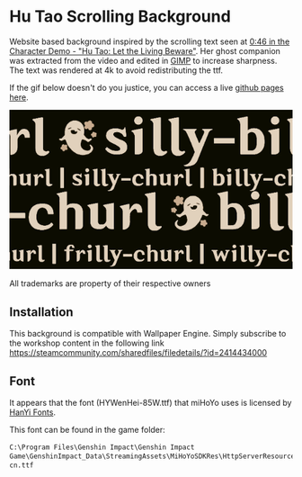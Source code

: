 # Hu Tao Scrolling Background
Website based background inspired by the scrolling text seen at [0:46 in the Character Demo - "Hu Tao: Let the Living Beware"](https://youtu.be/qrH9vMZBwAk?t=46).
Her ghost companion was extracted from the video and edited in [GIMP](https://www.gimp.org/) to increase sharpness.
The text was rendered at 4k to avoid redistributing the ttf.

If the gif below doesn't do you justice, you can access a live [github pages here](https://xdleader555.github.io/hu_tao_scrolling_background/index.html).

![Preview](https://github.com/XDleader555/hu_tao_scrolling_background/raw/master/images/preview_360p.gif)

All trademarks are property of their respective owners

## Installation
This background is compatible with Wallpaper Engine. Simply subscribe to the workshop content in the following link
https://steamcommunity.com/sharedfiles/filedetails/?id=2414434000

## Font
It appears that the font (HYWenHei-85W.ttf) that miHoYo uses is licensed by [HanYi Fonts](http://www.hanyi.com.cn/index.php).

This font can be found in the game folder:
```
C:\Program Files\Genshin Impact\Genshin Impact Game\GenshinImpact_Data\StreamingAssets\MiHoYoSDKRes\HttpServerResources\font\zh-cn.ttf
```
